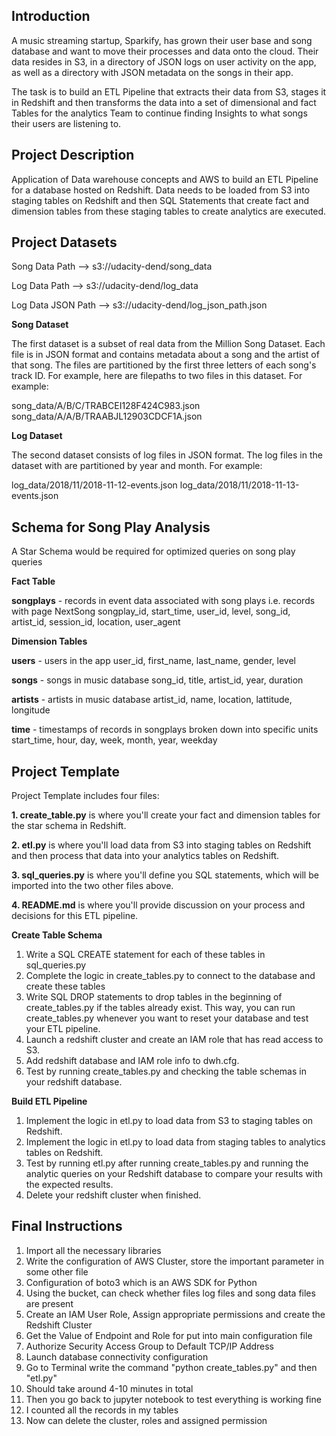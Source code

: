 <h2>Introduction</h2>

A music streaming startup, Sparkify, has grown their user base and song database and want to move their processes and data onto the cloud. Their data resides in S3, in a directory of JSON logs on user activity on the app, as well as a directory with JSON metadata on the songs in their app.

The task is to build an ETL Pipeline that extracts their data from S3, stages it in Redshift and then transforms the data into a set of dimensional and fact Tables for the analytics Team to continue finding Insights to what songs their users are listening to.

<h2>Project Description</h2>

Application of Data warehouse concepts and AWS to build an ETL Pipeline for a database hosted on Redshift. Data needs to be loaded from S3 into staging tables on Redshift and then SQL Statements that create fact and dimension tables from these staging tables to create analytics are executed.

<h2>Project Datasets</h2>

Song Data Path     -->     s3://udacity-dend/song_data

Log Data Path      -->     s3://udacity-dend/log_data

Log Data JSON Path -->     s3://udacity-dend/log_json_path.json

<b>Song Dataset</b>

The first dataset is a subset of real data from the Million Song Dataset. Each file is in JSON format and contains metadata about a song and the artist of that song. The files are partitioned by the first three letters of each song's track ID. For example, here are filepaths to two files in this dataset.
For example:

song_data/A/B/C/TRABCEI128F424C983.json
song_data/A/A/B/TRAABJL12903CDCF1A.json

<b>Log Dataset</b>

The second dataset consists of log files in JSON format. The log files in the dataset with are partitioned by year and month.
For example:

log_data/2018/11/2018-11-12-events.json
log_data/2018/11/2018-11-13-events.json

<h2>Schema for Song Play Analysis</h2>

A Star Schema would be required for optimized queries on song play queries

<b>Fact Table</b>

<b>songplays</b> - records in event data associated with song plays i.e. records with page NextSong
songplay_id, start_time, user_id, level, song_id, artist_id, session_id, location, user_agent

<b>Dimension Tables</b>

<b>users</b> - users in the app
user_id, first_name, last_name, gender, level

<b>songs</b> - songs in music database
song_id, title, artist_id, year, duration

<b>artists</b> - artists in music database
artist_id, name, location, lattitude, longitude

<b>time</b> - timestamps of records in songplays broken down into specific units
start_time, hour, day, week, month, year, weekday

<h2>Project Template</h2>

Project Template includes four files:

<b>1. create_table.py</b> is where you'll create your fact and dimension tables for the star schema in Redshift.

<b>2. etl.py</b> is where you'll load data from S3 into staging tables on Redshift and then process that data into your analytics tables on Redshift.

<b>3. sql_queries.py</b> is where you'll define you SQL statements, which will be imported into the two other files above.

<b>4. README.md</b> is where you'll provide discussion on your process and decisions for this ETL pipeline.

<b>Create Table Schema</b>

1. Write a SQL CREATE statement for each of these tables in sql_queries.py
2. Complete the logic in create_tables.py to connect to the database and create these tables
3. Write SQL DROP statements to drop tables in the beginning of create_tables.py if the tables already exist. This way, you can run create_tables.py whenever you want to reset your database and test your ETL pipeline.
4. Launch a redshift cluster and create an IAM role that has read access to S3.
5. Add redshift database and IAM role info to dwh.cfg.
6. Test by running create_tables.py and checking the table schemas in your redshift database.

<b>Build ETL Pipeline</b>

1. Implement the logic in etl.py to load data from S3 to staging tables on Redshift.
2. Implement the logic in etl.py to load data from staging tables to analytics tables on Redshift.
3. Test by running etl.py after running create_tables.py and running the analytic queries on your Redshift database to compare your results with the expected results.
4. Delete your redshift cluster when finished.

<h2>Final Instructions</h2>

1. Import all the necessary libraries
2. Write the configuration of AWS Cluster, store the important parameter in some other file
3. Configuration of boto3 which is an AWS SDK for Python
4. Using the bucket, can check whether files log files and song data files are present
5. Create an IAM User Role, Assign appropriate permissions and create the Redshift Cluster
6. Get the Value of Endpoint and Role for put into main configuration file
7. Authorize Security Access Group to Default TCP/IP Address
8. Launch database connectivity configuration
9. Go to Terminal write the command "python create_tables.py" and then "etl.py"
10. Should take around 4-10 minutes in total
11. Then you go back to jupyter notebook to test everything is working fine
12. I counted all the records in my tables
13. Now can delete the cluster, roles and assigned permission

